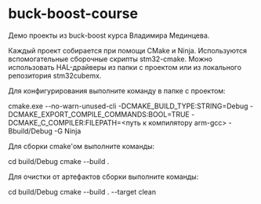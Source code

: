 # buck-boost-course
Демо проекты из buck-boost курса Владимира Мединцева.

Каждый проект собирается при помощи CMake и Ninja. Используются вспомогательные сборочные скрипты stm32-cmake.
Можно использовать HAL-драйверы из папки с проектом или из локального репозитория stm32cubemx.

Для конфигурирования выполните команду в папке с проектом:

cmake.exe --no-warn-unused-cli -DCMAKE_BUILD_TYPE:STRING=Debug -DCMAKE_EXPORT_COMPILE_COMMANDS:BOOL=TRUE -DCMAKE_C_COMPILER:FILEPATH=<путь к компилятору arm-gcc> -Bbuild/Debug -G Ninja

Для сборки cmake'ом выполните команды:

cd build/Debug
cmake --build .

Для очистки от артефактов сборки выполните команды:

cd build/Debug
cmake --build . --target clean
